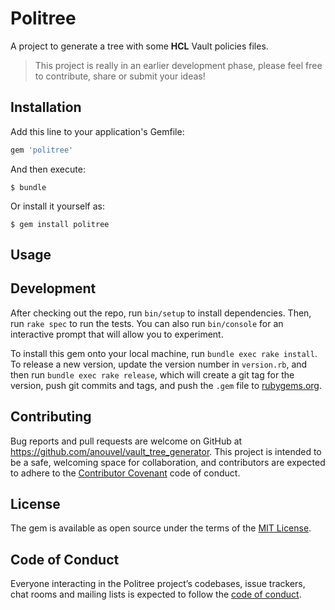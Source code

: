 # Politree

A project to generate a tree with some **HCL** Vault policies files.

> This project is really in an earlier development phase, please feel free to
> contribute, share or submit your ideas!

## Installation

Add this line to your application's Gemfile:

```ruby
gem 'politree'
```

And then execute:

    $ bundle

Or install it yourself as:

    $ gem install politree

## Usage


## Development

After checking out the repo, run `bin/setup` to install dependencies. Then, run `rake spec` to run the tests. You can also run `bin/console` for an interactive prompt that will allow you to experiment.

To install this gem onto your local machine, run `bundle exec rake install`. To release a new version, update the version number in `version.rb`, and then run `bundle exec rake release`, which will create a git tag for the version, push git commits and tags, and push the `.gem` file to [rubygems.org](https://rubygems.org).

## Contributing

Bug reports and pull requests are welcome on GitHub at https://github.com/anouvel/vault_tree_generator. This project is intended to be a safe, welcoming space for collaboration, and contributors are expected to adhere to the [Contributor Covenant](http://contributor-covenant.org) code of conduct.

## License

The gem is available as open source under the terms of the [MIT License](https://opensource.org/licenses/MIT).

## Code of Conduct

Everyone interacting in the Politree project’s codebases, issue trackers, chat rooms and mailing lists is expected to follow the [code of conduct](https://github.com/anouvel/vault_tree_generator/blob/master/CODE_OF_CONDUCT.md).
